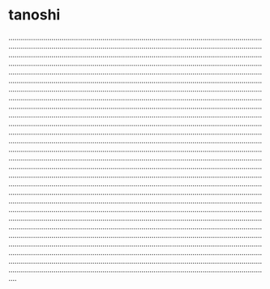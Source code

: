 # tanoshi
....................................................................................................................................................................................................................................................................................................................................................................................................................................................................................................................................................................................................................................................................................................................................................................................................................................................................................................................................................................................................................................................................................................................................................................................................................................................................................................................................................................................................................................................................................................................................................................................................................................................................................................................................................................................................................................................................................................................................................................................................................................................................................................................................................................................................................................................................................................................................................................................................................................................................................................................................................................................................................................................................................................................................................................................................................................................................................................................................................................................................................................................................................................................................................................................................................................................................................................................................................................................................................................................................................................................................................................................................................